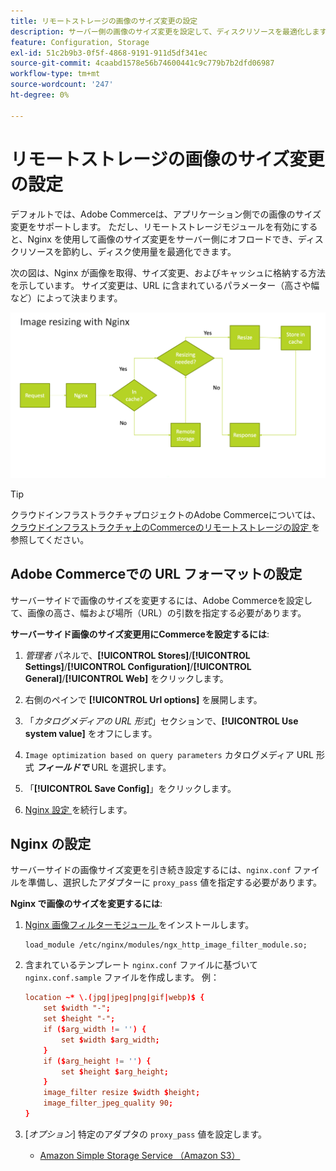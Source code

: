 ```yaml
---
title: リモートストレージの画像のサイズ変更の設定
description: サーバー側の画像のサイズ変更を設定して、ディスクリソースを最適化します。
feature: Configuration, Storage
exl-id: 51c2b9b3-0f5f-4868-9191-911d5df341ec
source-git-commit: 4caabd1578e56b74600441c9c779b7b2dfd06987
workflow-type: tm+mt
source-wordcount: '247'
ht-degree: 0%

---
```


# リモートストレージの画像のサイズ変更の設定

デフォルトでは、Adobe Commerceは、アプリケーション側での画像のサイズ変更をサポートします。 ただし、リモートストレージモジュールを有効にすると、Nginx を使用して画像のサイズ変更をサーバー側にオフロードでき、ディスクリソースを節約し、ディスク使用量を最適化できます。

次の図は、Nginx が画像を取得、サイズ変更、およびキャッシュに格納する方法を示しています。 サイズ変更は、URL に含まれているパラメーター（高さや幅など）によって決まります。

![ サーバーブロック設定を示す、リモートストレージの画像サイズ変更のための Nginx 設定 ](../../assets/configuration/remote-storage-nginx-image-resize.png)

>[!TIP]
>
>クラウドインフラストラクチャプロジェクトのAdobe Commerceについては、[ クラウドインフラストラクチャ上のCommerceのリモートストレージの設定 ](cloud-support.md) を参照してください。

## Adobe Commerceでの URL フォーマットの設定

サーバーサイドで画像のサイズを変更するには、Adobe Commerceを設定して、画像の高さ、幅および場所（URL）の引数を指定する必要があります。

**サーバーサイド画像のサイズ変更用にCommerceを設定するには**:

1. _管理者_ パネルで、**[!UICONTROL Stores]**/**[!UICONTROL Settings]**/**[!UICONTROL Configuration]**/**[!UICONTROL General]**/**[!UICONTROL Web]** をクリックします。

1. 右側のペインで **[!UICONTROL Url options]** を展開します。

1. 「_カタログメディアの URL 形式_」セクションで、**[!UICONTROL Use system value]** をオフにします。

1. `Image optimization based on query parameters` カタログメディア URL 形式 **_フィールドで_** URL を選択します。

1. 「**[!UICONTROL Save Config]**」をクリックします。

1. [Nginx 設定 ](#configure-nginx) を続行します。

## Nginx の設定

サーバーサイドの画像サイズ変更を引き続き設定するには、`nginx.conf` ファイルを準備し、選択したアダプターに `proxy_pass` 値を指定する必要があります。

**Nginx で画像のサイズを変更するには**:

1. [Nginx 画像フィルターモジュール ][nginx-module] をインストールします。

   ```shell
   load_module /etc/nginx/modules/ngx_http_image_filter_module.so;
   ```

1. 含まれているテンプレート `nginx.conf` ファイルに基づいて `nginx.conf.sample` ファイルを作成します。 例：

   ```conf
   location ~* \.(jpg|jpeg|png|gif|webp)$ {
       set $width "-";
       set $height "-";
       if ($arg_width != '') {
           set $width $arg_width;
       }
       if ($arg_height != '') {
           set $height $arg_height;
       }
       image_filter resize $width $height;
       image_filter_jpeg_quality 90;
   }
   ```

1. [_オプション_] 特定のアダプタの `proxy_pass` 値を設定します。

   - [Amazon Simple Storage Service （Amazon S3）](remote-storage-aws-s3.md)

<!-- link definitions -->

[nginx-module]: https://nginx.org/en/docs/http/ngx_http_image_filter_module.html
